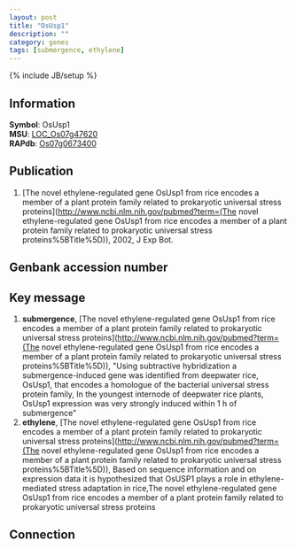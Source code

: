 ```yaml
---
layout: post
title: "OsUsp1"
description: ""
category: genes
tags: [submergence, ethylene]
---
```

{% include JB/setup %}

## Information
__Symbol__: OsUsp1  
__MSU__: [LOC_Os07g47620](http://rice.plantbiology.msu.edu/cgi-bin/ORF_infopage.cgi?orf=LOC_Os07g47620)  
__RAPdb__: [Os07g0673400](http://rapdb.dna.affrc.go.jp/viewer/gbrowse_details/irgsp1?name=Os07g0673400)  

## Publication
1. [The novel ethylene-regulated gene OsUsp1 from rice encodes a member of a plant protein family related to prokaryotic universal stress proteins](http://www.ncbi.nlm.nih.gov/pubmed?term=(The novel ethylene-regulated gene OsUsp1 from rice encodes a member of a plant protein family related to prokaryotic universal stress proteins%5BTitle%5D)), 2002, J Exp Bot.

## Genbank accession number

## Key message
1. __submergence__, [The novel ethylene-regulated gene OsUsp1 from rice encodes a member of a plant protein family related to prokaryotic universal stress proteins](http://www.ncbi.nlm.nih.gov/pubmed?term=(The novel ethylene-regulated gene OsUsp1 from rice encodes a member of a plant protein family related to prokaryotic universal stress proteins%5BTitle%5D)), "Using subtractive hybridization a submergence-induced gene was identified from deepwater rice, OsUsp1, that encodes a homologue of the bacterial universal stress protein family, In the youngest internode of deepwater rice plants, OsUsp1 expression was very strongly induced within 1 h of submergence"
2. __ethylene__, [The novel ethylene-regulated gene OsUsp1 from rice encodes a member of a plant protein family related to prokaryotic universal stress proteins](http://www.ncbi.nlm.nih.gov/pubmed?term=(The novel ethylene-regulated gene OsUsp1 from rice encodes a member of a plant protein family related to prokaryotic universal stress proteins%5BTitle%5D)),  Based on sequence information and on expression data it is hypothesized that OsUSP1 plays a role in ethylene-mediated stress adaptation in rice,The novel ethylene-regulated gene OsUsp1 from rice encodes a member of a plant protein family related to prokaryotic universal stress proteins

## Connection


